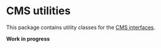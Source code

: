 CMS utilities
=============

This package contains utility classes for the [CMS interfaces](https://github.com/thecodingmachine/cms-interfaces).

**Work in progress**
